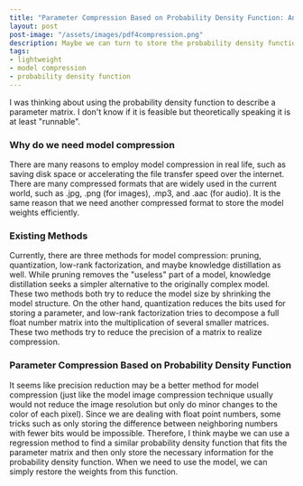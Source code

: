 ```yaml
---
title: "Parameter Compression Based on Probability Density Function: An Idea" 
layout: post
post-image: "/assets/images/pdf4compression.png"
description: Maybe we can turn to store the probability density function to realize model compression
tags:
- lightweight
- model compression
- probability density function
---
```


I was thinking about using the probability density function to describe a parameter matrix. I don't know if it is feasible but theoretically speaking it is at least "runnable".

### Why do we need model compression

There are many reasons to employ model compression in real life, such as saving disk space or accelerating the file transfer speed over the internet. There are many compressed formats that are widely used in the current world, such as .jpg, .png (for images), .mp3, and .aac (for audio). It is the same reason that we need another compressed format to store the model weights efficiently. 

### Existing Methods

Currently, there are three methods for model compression: pruning, quantization, low-rank factorization, and maybe knowledge distillation as well. While pruning removes the "useless" part of a model, knowledge distillation seeks a simpler alternative to the originally complex model. These two methods both try to reduce the model size by shrinking the model structure. On the other hand, quantization reduces the bits used for storing a parameter, and low-rank factorization tries to decompose a full float number matrix into the multiplication of several smaller matrices. These two methods try to reduce the precision of a matrix to realize compression.

### Parameter Compression Based on Probability Density Function

It seems like precision reduction may be a better method for model compression (just like the model image compression technique usually would not reduce the image resolution but only do minor changes to the color of each pixel). Since we are dealing with float point numbers, some tricks such as only storing the difference between neighboring numbers with fewer bits would be impossible. Therefore, I think maybe we can use a regression method to find a similar probability density function that fits the parameter matrix and then only store the necessary information for the probability density function. When we need to use the model, we can simply restore the weights from this function.
